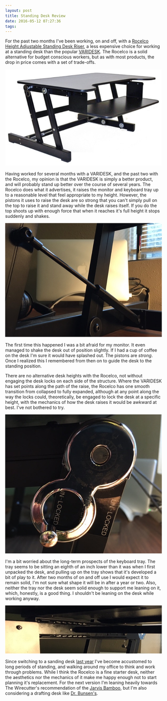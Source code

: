 ```yaml
---
layout: post
title: Standing Desk Review
date: 2016-05-12 07:27:36
tags: 
---
```


For the past two months I've been working, on and off, with a [Rocelco Height Adjustable Standing Desk Riser][1], a less expensive choice for working at a standing desk than the popular [VARIDESK][2]. The Rocelco is a solid alternative for budget conscious workers, but as with most products, the drop in price comes with a set of trade-offs. 

 <a href="/media/rocelco.jpg"><img src="/media/rocelco_thumb.jpg" /></a>

Having worked for several months with a VARIDESK, and the past two with the Rocelco, my opinion is that the VARIDESK is simply a better product, and will probably stand up better over the course of several years. The Rocelco does what it advertises, it raises the monitor and keyboard tray up to a reasonable level that feel appropriate to my height. However, the pistons it uses to raise the desk are so strong that you can't simply pull on the top to raise it and stand away while the desk raises itself. If you do the top shoots up with enough force that when it reaches it's full height it stops suddenly and shakes. 

 <a href="/media/rocelco_piston.JPG"><img src="/media/rocelco_piston_thumb.JPG" /></a>

The first time this happened I was a bit afraid for my monitor. It even managed to shake the desk out of position slightly. If I had a cup of coffee on the desk I'm sure it would have splashed out. The pistons are *strong*. Once I realized this I remembered from then on to guide the desk to the standing position. 

There are no alternative desk heights with the Rocelco, not without engaging the desk locks on each side of the structure. Where the VARIDESK has set points along the path of the raise, the Rocelco has one smooth transition from collapsed to fully expanded, although at any point along the way the locks could, theoretically, be engaged to lock the desk at a specific height, with the mechanics of how the desk raises it would be awkward at best. I've not bothered to try.  

 <a href="/media/rocelco_unlocked.jpg"><img src="/media/rocelco_unlocked_thumb.jpg" /></a>

I'm a bit worried about the long-term prospects of the keyboard tray. The tray seems to be sitting an eighth of an inch lower than it was when I first unpacked the desk, and pulling up on the tray shows that it's developed a bit of play to it. After two months of on and off use I would expect it to remain solid, I'm not sure what shape it will be in after a year or two. Also, neither the tray nor the desk seem solid enough to support me leaning on it, which, honestly, is a good thing. I shouldn't be leaning on the desk while working anyway. 

 <a href="/media/rocelco_keyboard.JPG"><img src="/media/rocelco_keyboard_thumb.JPG" /></a>


Since switching to a sanding desk [last year][3] I've become accustomed to long periods of standing, and walking around my office to think and work through problems. While I think the Rocelco is a fine starter desk, neither the aesthetics nor the mechanics of it make me happy enough not to start planning it's replacement. For the next version I'm leaning heavily towards The Wirecutter's recommendation of the [Jarvis Bamboo][4], but I'm also considering a drafting desk like [Dr. Bunsen's][5].



[1]: http://www.amazon.com/gp/product/B015GCGOD8?psc=1&redirect=true&ref_=oh_aui_detailpage_o02_s01
[2]: http://www.varidesk.com
[3]: http://jonathanbuys.com/09-24-2015/standing-desk.html
[4]: http://thewirecutter.com/reviews/best-standing-desk/
[5]: http://www.drbunsen.org/setting-up-a-standing-desk/

